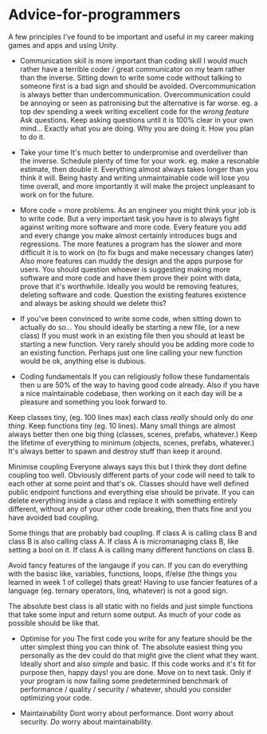# Advice-for-programmers
A few principles I've found to be important and useful in my career making games and apps and using Unity.

* Communication skill is more important than coding skill
I would much rather have a terrible coder / great communicator on my team rather than the inverse.
Sitting down to write some code without talking to someone first is a bad sign and should be avoided.
Overcommunication is always better than undercommunication. Overcommunication could be annoying or seen as patronising but the alternative is far worse. eg. a top dev spending a week writing excellent code for the *wrong feature*
Ask questions. Keep asking questions until it is 100% clear in your own mind...
Exactly what you are doing.
Why you are doing it.
How you plan to do it.

* Take your time
It's much better to underpromise and overdeliver than the inverse. 
Schedule plenty of time for your work. eg. make a resonable estimate, then double it.
Everything almost always takes longer than you think it will.
Being hasty and writing unmaintainable code will lose you time overall, and more importantly it will make the project unpleasant to work on for the future.

* More code = more problems.
As an engineer you might think your job is to write code. But a very important task you have is to always fight against writing more software and more code.
Every feature you add and every change you make almost certainly introduces bugs and regressions.
The more features a program has the slower and more difficult it is to work on (to fix bugs and make necessary changes later)
Also more features can muddy the design and the apps purpose for users.
You should question whoever is suggesting making more software and more code and have them prove their point with data, prove that it's worthwhile.
Ideally you would be removing features, deleting software and code. Question the existing features existence and always be asking should we delete this?

* If you've been convinced to write some code, when sitting down to actually do so...
You should ideally be starting a new file, (or a new class)
If you must work in an existing file then you should at least be starting a new function.
Very rarely should you be adding more code to an existing function. Perhaps just one line calling your new function would be ok, anything else is dubious.

* Coding fundamentals
If you can religiously follow these fundamentals then u are 50% of the way to having good code already.
Also if you have a nice maintainable codebase, then working on it each day will be a pleasure and something you look forward to.

Keep classes tiny, (eg. 100 lines max) each class *really* should only do *one thing*.
Keep functions tiny (eg. 10 lines).
Many small things are almost always better then one big thing (classes, scenes, prefabs, whatever.)
Keep the lifetime of everything to minimum (objects, scenes, prefabs, whatever.) It's always better to spawn and destroy stuff than keep it around.

Minimise coupling
Everyone always says this but I think they dont define coupling too well. Obviously different parts of your code will need to talk to each other at some point and that's ok.
Classes should have well defined public endpoint functions and everything else should be private.
If you can delete everything inside a class and replace it with something entirely different, without any of your other code breaking, then thats fine and you have avoided bad coupling.

Some things that are probably bad coupling.
If class A is calling class B and class B is also calling class A.
If class A is micromanaging class B, like setting a bool on it.
If class A is calling many different functions on class B.

Avoid fancy features of the langauge if you can.
If you can do everything with the basisc like, variables, functions, loops, if/else (the things you learned in week 1 of college) thats great! Having to use fancier features of a language (eg. ternary operators, linq, whatever) is not a good sign.

The absolute best class is all static with no fields and just simple functions that take some input and return some output. As much of your code as possible should be like that.

* Optimise for *you*
The first code you write for any feature should be the utter simplest thing you can think of. The absolute easiest thing you personally as the dev could do that might give the client what they want. Ideally short and also *simple* and basic.
If this code works and it's fit for purpose then, happy days! you are done. Move on to next task. Only if your program is now failing some predetermined benchmark of performance / quality / security / whatever, should you consider optimizing your code.


* Maintainability
Dont worry about performance.
Dont worry about security.
*Do* worry about maintainability.

